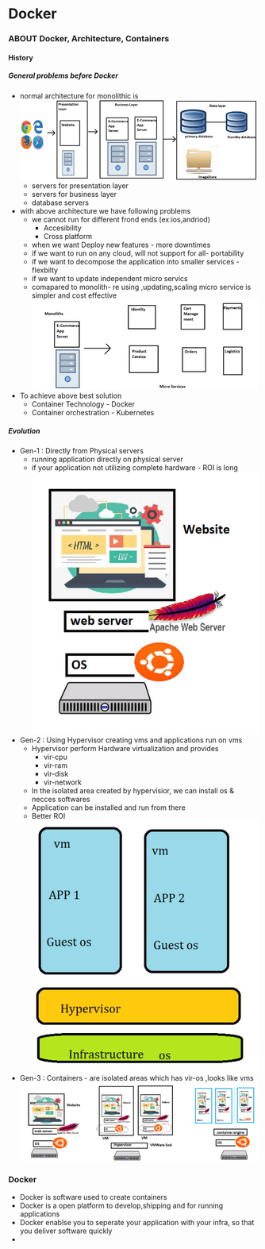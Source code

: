 # Docker
### ABOUT Docker, Architecture, Containers
#### History
##### General problems before Docker
* normal architecture for monolithic is
  ![preview](imagesdoc/doc1.png)
  * servers for presentation layer
  * servers for business layer
  * database servers
* with above architecture we have following problems
  * we cannot run for different frond ends (ex:ios,andriod)
    * Accesibility
    * Cross platform
  * when we want Deploy new features - more downtimes
  * if we want to run on any cloud, will not support for all- portability
  * if we want to decompose the application into smaller services - flexbilty
  * if we want to update independent micro servics
  * comapared to monolith- re using ,updating,scaling micro service is simpler and cost effective
  ![preview](imagesdoc/doc2.png)
* To achieve above best solution 
  * Container Technology - Docker
  * Container orchestration - Kubernetes 
##### Evolution
* Gen-1 : Directly from Physical servers
  * running application directly on physical server
  * if your application not utilizing complete hardware - ROI is long
  ![preview](imagesdoc/doc3.png)
* Gen-2 : Using Hypervisor creating vms and applications run on vms
  * Hypervisor perform Hardware virtualization and provides
      * vir-cpu
      * vir-ram
      * vir-disk
      * vir-network
  * In the isolated area created by hypervisior, we can install os & necces softwares
  * Application can be installed and run from there
  * Better ROI
  ![preview](imagesdoc/doc4.png)
* Gen-3 : Containers - are isolated areas which has vir-os ,looks like vms
  ![preview](imagesdoc/doc5.png)
### Docker
* Docker is software used to create containers
* Docker is a open platform to develop,shipping and for running applications
* Docker enablse you to seperate your application with your infra, so that you deliver software quickly
* 

